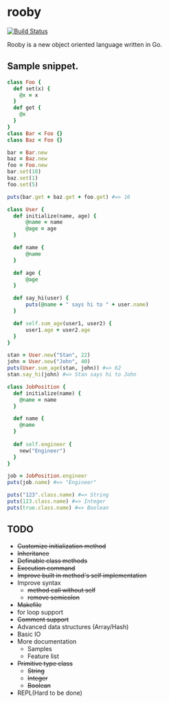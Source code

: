 # rooby

[![Build Status](https://travis-ci.org/st0012/rooby.svg?branch=master)](https://travis-ci.org/st0012/rooby)

Rooby is a new object oriented language written in Go.

##  Sample snippet.
```ruby
class Foo {
  def set(x) {
    @x = x
  }
  def get {
    @x
  }
}
class Bar < Foo {}
class Baz < Foo {}

bar = Bar.new
baz = Baz.new
foo = Foo.new
bar.set(10)
baz.set(1)
foo.set(5)

puts(bar.get + baz.get + foo.get) #=> 16
```

```ruby
class User {
  def initialize(name, age) {
      @name = name
      @age = age
  }

  def name {
      @name
  }

  def age {
      @age
  }

  def say_hi(user) {
      puts(@name + " says hi to " + user.name)
  }

  def self.sum_age(user1, user2) {
      user1.age + user2.age
  }
}

stan = User.new("Stan", 22)
john = User.new("John", 40)
puts(User.sum_age(stan, john)) #=> 62
stan.say_hi(john) #=> Stan says hi to John
```

```ruby
class JobPosition {
  def initialize(name) {
    @name = name
  }

  def name {
    @name
  }
    
  def self.engineer {
    new("Engineer")
  }
}

job = JobPosition.engineer
puts(job.name) #=> "Engineer"
```


```ruby
puts("123".class.name) #=> String
puts(123.class.name) #=> Integer
puts(true.class.name) #=> Boolean
```

## TODO

- ~~Customize initialization method~~
- ~~Inheritance~~
- ~~Definable class methods~~
- ~~Execution command~~
- ~~Improve built in method's self implementation~~ 
- Improve syntax
    - ~~method call without self~~
    - ~~remove semicolon~~
- ~~Makefile~~
- for loop support
- ~~Comment support~~
- Advanced data structures (Array/Hash)
- Basic IO
- More documentation
    - Samples
    - Feature list
- ~~Primitive type class~~
    - ~~String~~
    - ~~Integer~~
    - ~~Boolean~~
- REPL(Hard to be done)
